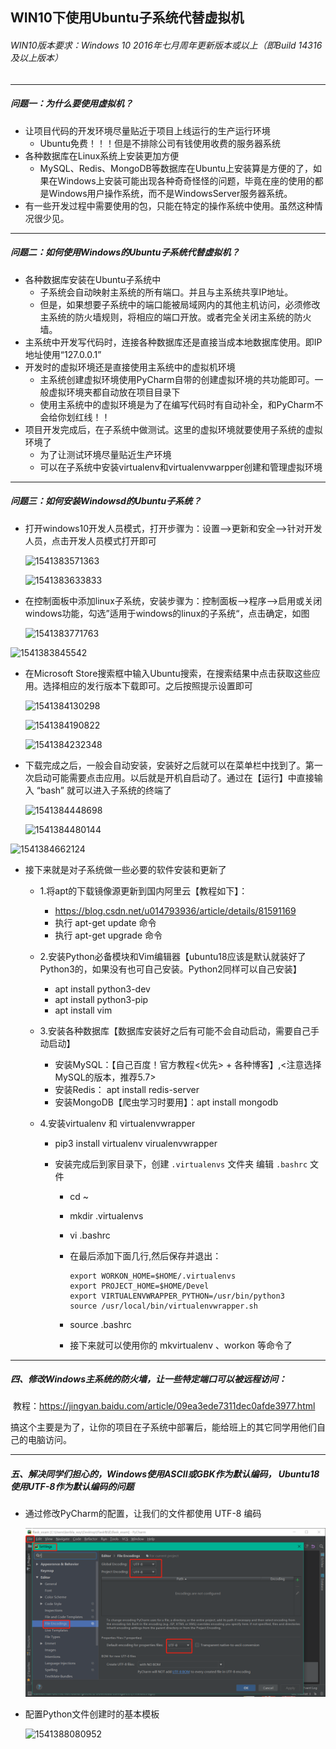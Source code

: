 ## WIN10下使用Ubuntu子系统代替虚拟机

###### WIN10版本要求：Windows 10 2016年七月周年更新版本或以上（即Build 14316及以上版本）

---

##### 问题一：为什么要使用虚拟机？

- 让项目代码的开发环境尽量贴近于项目上线运行的生产运行环境
  - Ubuntu免费！！！但是不排除公司有钱使用收费的服务器系统
- 各种数据库在Linux系统上安装更加方便
  - MySQL、Redis、MongoDB等数据库在Ubuntu上安装算是方便的了，如果在Windows上安装可能出现各种奇奇怪怪的问题，毕竟在座的使用的都是Windows用户操作系统，而不是WindowsServer服务器系统。
- 有一些开发过程中需要使用的包，只能在特定的操作系统中使用。虽然这种情况很少见。

---

##### 问题二：如何使用Windows的Ubuntu子系统代替虚拟机？

- 各种数据库安装在Ubuntu子系统中
  - 子系统会自动映射主系统的所有端口。并且与主系统共享IP地址。
  - 但是，如果想要子系统中的端口能被局域网内的其他主机访问，必须修改主系统的防火墙规则，将相应的端口开放。或者完全关闭主系统的防火墙。
- 主系统中开发写代码时，连接各种数据库还是直接当成本地数据库使用。即IP地址使用“127.0.0.1”
- 开发时的虚拟环境还是直接使用主系统中的虚拟机环境
  - 主系统创建虚拟环境使用PyCharm自带的创建虚拟环境的共功能即可。一般虚拟环境夹都自动放在项目目录下
  - 使用主系统中的虚拟环境是为了在编写代码时有自动补全，和PyCharm不会给你划红线！！
- 项目开发完成后，在子系统中做测试。这里的虚拟环境就要使用子系统的虚拟环境了
  - 为了让测试环境尽量贴近生产环境
  - 可以在子系统中安装virtualenv和virtualenvwarpper创建和管理虚拟环境

---

##### 问题三：如何安装Windowsd的Ubuntu子系统？

- 打开windows10开发人员模式，打开步骤为：设置-->更新和安全-->针对开发人员，点击开发人员模式打开即可

  ![1541383571363](https://github.com/kerbalwzy/aboutPython/blob/master/media/win10withUbuntu/1541383571363.png)

  ![1541383633833](https://github.com/kerbalwzy/aboutPython/blob/master/media/win10withUbuntu/1541383633833.png)

- 在控制面板中添加linux子系统，安装步骤为：控制面板-->程序-->启用或关闭windows功能，勾选”适用于windows的linux的子系统“，点击确定，如图

  ![1541383771763](https://github.com/kerbalwzy/aboutPython/blob/master/media/win10withUbuntu/1541383771763.png)

![1541383845542](https://github.com/kerbalwzy/aboutPython/blob/master/media/win10withUbuntu/1541383845542.png)

- 在Microsoft Store搜索框中输入Ubuntu搜索，在搜索结果中点击获取这些应用。选择相应的发行版本下载即可。之后按照提示设置即可

  ![1541384130298](https://github.com/kerbalwzy/aboutPython/blob/master/media/win10withUbuntu/1541384130298.png)

  ![1541384190822](https://github.com/kerbalwzy/aboutPython/blob/master/media/win10withUbuntu/1541384190822.png)

  ![1541384232348](https://github.com/kerbalwzy/aboutPython/blob/master/media/win10withUbuntu/1541384232348.png)

- 下载完成之后，一般会自动安装，安装好之后就可以在菜单栏中找到了。第一次启动可能需要点击应用。以后就是开机自启动了。通过在【运行】中直接输入 “bash” 就可以进入子系统的终端了

  ![1541384448698](https://github.com/kerbalwzy/aboutPython/blob/master/media/win10withUbuntu/1541384448698.png)

  ![1541384480144](https://github.com/kerbalwzy/aboutPython/blob/master/media/win10withUbuntu/1541384480144.png)

![1541384662124](https://github.com/kerbalwzy/aboutPython/blob/master/media/win10withUbuntu/1541384662124.png)

- 接下来就是对子系统做一些必要的软件安装和更新了

  - 1.将apt的下载镜像源更新到国内阿里云【教程如下】：

    - https://blog.csdn.net/u014793936/article/details/81591169
    - 执行 apt-get update 命令
    - 执行 apt-get upgrade 命令

  - 2.安装Python必备模块和Vim编辑器【ubuntu18应该是默认就装好了Python3的，如果没有也可自己安装。Python2同样可以自己安装】

    - apt install python3-dev
    - apt install python3-pip
    - apt install vim

  - 3.安装各种数据库【数据库安装好之后有可能不会自动启动，需要自己手动启动】

    - 安装MySQL：【自己百度！官方教程<优先> + 各种博客】,<注意选择MySQL的版本，推荐5.7>
    - 安装Redis： apt install redis-server
    - 安装MongoDB【爬虫学习时要用】：apt install mongodb

  - 4.安装virtualenv 和 virtualenvwrapper

    - pip3  install virtualenv  virualenvwrapper

    - 安装完成后到家目录下，创建 `.virtualenvs` 文件夹 编辑 `.bashrc` 文件 

      - cd ~

      - mkdir .virtualenvs

      - vi .bashrc

      - 在最后添加下面几行,然后保存并退出：

        ```shell
        export WORKON_HOME=$HOME/.virtualenvs
        export PROJECT_HOME=$HOME/Devel
        export VIRTUALENVWRAPPER_PYTHON=/usr/bin/python3
        source /usr/local/bin/virtualenvwrapper.sh
        ```

      - source .bashrc

      - 接下来就可以使用你的 mkvirtualenv 、workon 等命令了

----

##### 四、修改Windows主系统的防火墙，让一些特定端口可以被远程访问：

​	教程：https://jingyan.baidu.com/article/09ea3ede7311dec0afde3977.html

​	搞这个主要是为了，让你的项目在子系统中部署后，能给班上的其它同学用他们自己的电脑访问。

---

##### 五、解决同学们担心的，Windows使用ASCII或GBK作为默认编码， Ubuntu18使用UTF-8作为默认编码的问题

- 通过修改PyCharm的配置，让我们的文件都使用 UTF-8 编码

  ![1541388006991](https://github.com/kerbalwzy/DailyEssay/blob/master/media/win10withUbuntu/1541388080951.png)

- 配置Python文件创建时的基本模板

  ![1541388080952](https://github.com/kerbalwzy/aboutPython/blob/master/media/win10withUbuntu/1541388080952.png)

